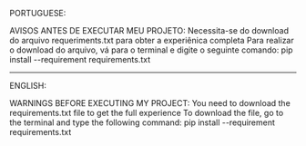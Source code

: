 PORTUGUESE:

AVISOS ANTES DE EXECUTAR MEU PROJETO:
Necessita-se do download do arquivo requeriments.txt para obter a experiênica completa
Para realizar o download do arquivo, vá para o terminal e digite o seguinte comando: pip install --requirement requirements.txt


--------------------------------------------------------------------------------------------------------------------------------------------------------------
ENGLISH:

WARNINGS BEFORE EXECUTING MY PROJECT:
You need to download the requirements.txt file to get the full experience
To download the file, go to the terminal and type the following command: pip install --requirement requirements.txt
